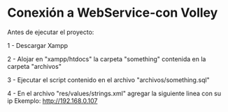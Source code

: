 # Conexión a WebService-con Volley

Antes de ejecutar el proyecto:

1 - Descargar Xampp

2 - Alojar en "xampp/htdocs" la carpeta "something" contenida en la carpeta "archivos"

3 - Ejecutar el script contenido en el archivo "archivos/something.sql"

4 - En el archivo "res/values/strings.xml" agregar la siguiente linea con su ip
    Ekemplo: 
	<string name='ip'>http://192.168.0.107</string>

